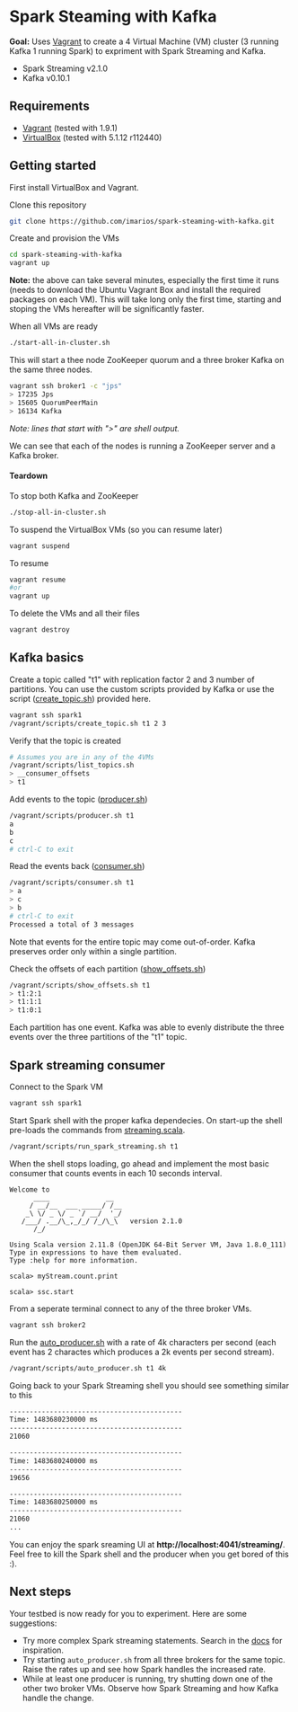 # Spark Steaming with Kafka

**Goal:** Uses [Vagrant](https://www.vagrantup.com) to create a 4 Virtual Machine (VM) cluster (3 running Kafka 1 running Spark) to expriment with Spark Streaming and Kafka.

- Spark Streaming v2.1.0
- Kafka v0.10.1

Requirements
------------

- [Vagrant](https://www.vagrantup.com) (tested with 1.9.1)
- [VirtualBox](https://www.virtualbox.org/wiki/Downloads) (tested with 5.1.12 r112440)


Getting started
------------

First install VirtualBox and Vagrant. 

Clone this repository

```bash
git clone https://github.com/imarios/spark-steaming-with-kafka.git
```

Create and provision the VMs

```bash
cd spark-steaming-with-kafka
vagrant up
```
**Note:** the above can take several minutes, especially the first time it runs (needs to download the Ubuntu Vagrant Box and install the required packages on each VM). This will take long only the first time, starting and stoping the VMs hereafter will be significantly faster. 


When all VMs are ready

```bash
./start-all-in-cluster.sh
```

This will start a thee node ZooKeeper quorum and a three broker Kafka on the same three nodes. 

```bash
vagrant ssh broker1 -c "jps"
> 17235 Jps
> 15605 QuorumPeerMain
> 16134 Kafka
```

*Note: lines that start with ">" are shell output.*

We can see that each of the nodes is running a ZooKeeper server and a Kafka broker. 

#### Teardown 

To stop both Kafka and ZooKeeper

```bash
./stop-all-in-cluster.sh
```

To suspend the VirtualBox VMs (so you can resume later)

```bash
vagrant suspend
```

To resume

```bash
vagrant resume
#or
vagrant up
```

To delete the VMs and all their files

```bash
vagrant destroy
```

Kafka basics
------------

Create a topic called "t1" with replication factor 2 and 3 number of
partitions. You can use the custom scripts provided by Kafka or use
the script ([create_topic.sh](scripts/create_topic.sh)) provided here.

```bash
vagrant ssh spark1
/vagrant/scripts/create_topic.sh t1 2 3
```

Verify that the topic is created

```bash
# Assumes you are in any of the 4VMs
/vagrant/scripts/list_topics.sh
> __consumer_offsets
> t1
```

Add events to the topic ([producer.sh](scripts/producer.sh))

```bash
/vagrant/scripts/producer.sh t1
a
b
c
# ctrl-C to exit
```

Read the events back ([consumer.sh](scripts/consumer.sh))

```bash
/vagrant/scripts/consumer.sh t1
> a
> c
> b
# ctrl-C to exit
Processed a total of 3 messages
```

Note that events for the entire topic may come out-of-order. 
Kafka preserves order only within a single partition.

Check the offsets of each partition ([show_offsets.sh](scripts/show_offsets.sh))

```bash
/vagrant/scripts/show_offsets.sh t1
> t1:2:1
> t1:1:1
> t1:0:1
```

Each partition has one event. Kafka was able to evenly distribute the three events 
over the three partitions of the "t1" topic.


Spark streaming consumer
------------

Connect to the Spark VM

```bash
vagrant ssh spark1
```

Start Spark shell with the proper kafka dependecies. On start-up the shell pre-loads the commands from [streaming.scala](scripts/streaming.scala). 

```bash
/vagrant/scripts/run_spark_streaming.sh t1
```

When the shell stops loading, go ahead and implement the most basic consumer that counts events in each 10 seconds interval. 

```
Welcome to
      ____              __
     / __/__  ___ _____/ /__
    _\ \/ _ \/ _ `/ __/  '_/
   /___/ .__/\_,_/_/ /_/\_\   version 2.1.0
      /_/

Using Scala version 2.11.8 (OpenJDK 64-Bit Server VM, Java 1.8.0_111)
Type in expressions to have them evaluated.
Type :help for more information.

scala> myStream.count.print

scala> ssc.start
```

From a seperate terminal connect to any of the three broker VMs.

```bash
vagrant ssh broker2
```

Run the [auto_producer.sh](scripts/auto_producer.sh) with a rate of 4k characters per second (each event has 2 charactes which produces a 2k events per second stream).

```bash
/vagrant/scripts/auto_producer.sh t1 4k
```

Going back to your Spark Streaming shell you should see something similar to this

```bash
-------------------------------------------
Time: 1483680230000 ms
-------------------------------------------
21060

-------------------------------------------
Time: 1483680240000 ms
-------------------------------------------
19656

-------------------------------------------
Time: 1483680250000 ms
-------------------------------------------
21060
...
```

You can enjoy the spark sreaming UI at **http://localhost:4041/streaming/**. 
Feel free to kill the Spark shell and the producer when you get bored of this :). 


Next steps
------------

Your testbed is now ready for you to experiment. Here are some suggestions:

* Try more complex Spark streaming statements. Search in the [docs](http://spark.apache.org/docs/latest/streaming-programming-guide.html) for inspiration. 
* Try starting `auto_producer.sh` from all three brokers for the same topic. Raise the rates up and see how Spark handles the increased rate. 
* While at least one producer is running, try shutting down one of the other two broker VMs. Observe how Spark Streaming and how Kafka handle the change.










